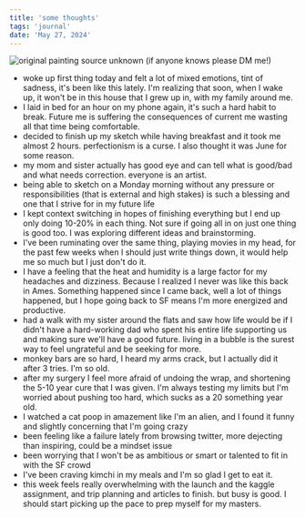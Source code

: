 ```yaml
---
title: 'some thoughts'
tags: 'journal'
date: 'May 27, 2024'
---
```


![original painting source unknown (if anyone knows please DM me!)](/images/handrose.png)

- woke up first thing today and felt a lot of mixed emotions, tint of sadness, it's been like this lately. I'm realizing that soon, when I wake up, it won't be in this house that I grew up in, with my family around me.
- I laid in bed for an hour on my phone again, it's such a hard habit to break. Future me is suffering the consequences of current me wasting all that time being comfortable.
- decided to finish up my sketch while having breakfast and it took me almost 2 hours. perfectionism is a curse. I also thought it was June for some reason.
- my mom and sister actually has good eye and can tell what is good/bad and what needs correction. everyone is an artist.
- being able to sketch on a Monday morning without any pressure or responsibilities (that is external and high stakes) is such a blessing and one that I strive for in my future life
- I kept context switching in hopes of finishing everything but I end up only doing 10-20% in each thing. Not sure if going all in on just one thing is good too. I was exploring different ideas and brainstorming.
- I've been ruminating over the same thing, playing movies in my head, for the past few weeks when I should just write things down, it would help me so much but I just don't do it.
- I have a feeling that the heat and humidity is a large factor for my headaches and dizziness. Because I realized I never was like this back in Ames. Something happened since I came back, well a lot of things happened, but I hope going back to SF means I'm more energized and productive.
- had a walk with my sister around the flats and saw how life would be if I didn't have a hard-working dad who spent his entire life supporting us and making sure we'll have a good future. living in a bubble is the surest way to feel ungrateful and be seeking for more.
- monkey bars are so hard, I heard my arms crack, but I actually did it after 3 tries. I'm so old.
- after my surgery I feel more afraid of undoing the wrap, and shortening the 5-10 year cure that I was given. I'm always testing my limits but I'm worried about pushing too hard, which sucks as a 20 something year old.
- I watched a cat poop in amazement like I'm an alien, and I found it funny and slightly concerning that I'm going crazy
- been feeling like a failure lately from browsing twitter, more dejecting than inspiring, could be a mindset issue
- been worrying that I won't be as ambitious or smart or talented to fit in with the SF crowd
- I've been craving kimchi in my meals and I'm so glad I get to eat it.
- this week feels really overwhelming with the launch and the kaggle assignment, and trip planning and articles to finish. but busy is good. I should start picking up the pace to prep myself for my masters.
